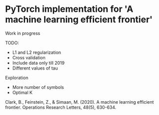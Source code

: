 # PyTorch implementation for 'A machine learning efficient frontier' 

Work in progress

TODO:
- L1 and L2 regularization
- Cross validation
- Include data only till 2019
- Different values of tau

Exploration
- More number of symbols
- Optimal K

Clark, B., Feinstein, Z., & Simaan, M. (2020). A machine learning efficient frontier. Operations Research Letters, 48(5), 630-634.
